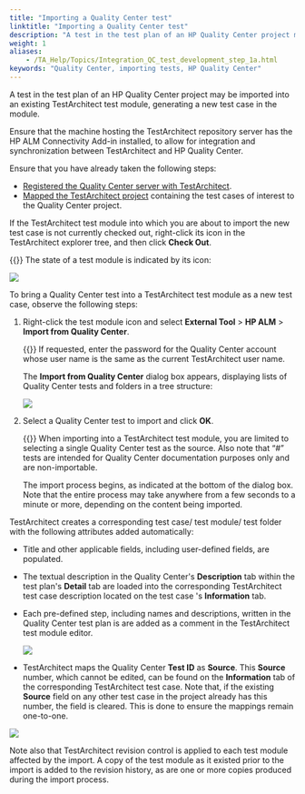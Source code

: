 ```yaml
--- 
title: "Importing a Quality Center test"
linktitle: "Importing a Quality Center test"
description: "A test in the test plan of an HP Quality Center project may be imported into an existing TestArchitect test module, generating a new test case in the module."
weight: 1
aliases: 
    - /TA_Help/Topics/Integration_QC_test_development_step_1a.html
keywords: "Quality Center, importing tests, HP Quality Center"
---
```


A test in the test plan of an HP Quality Center project may be imported into an existing TestArchitect test module, generating a new test case in the module.

Ensure that the machine hosting the TestArchitect repository server has the HP ALM Connectivity Add-in installed, to allow for integration and synchronization between TestArchitect and HP Quality Center.

Ensure that you have already taken the following steps:

-   [Registered the Quality Center server with TestArchitect](/user-guide/integration-with-third-party-tools/hp-quality-center/configuring-integration-with-hp-quality-center/setting-up-the-connection-with-quality-center/configuring-the-quality-center-connection).
-   [Mapped the TestArchitect project](/user-guide/integration-with-third-party-tools/hp-quality-center/configuring-integration-with-hp-quality-center/setting-up-the-connection-with-quality-center/mapping-a-testarchitect-project-to-a-quality-center-project) containing the test cases of interest to the Quality Center project.

If the TestArchitect test module into which you are about to import the new test case is not currently checked out, right-click its icon in the TestArchitect explorer tree, and then click **Check Out**.

{{<tip>}} The state of a test module is indicated by its icon:

![](/images/TA_Help/Images/icn.tm.checked_in.vs.checked_out.png)

To bring a Quality Center test into a TestArchitect test module as a new test case, observe the following steps:

1.  Right-click the test module icon and select **External Tool** \> **HP ALM** \> **Import from Quality Center**.

    {{<note>}} If requested, enter the password for the Quality Center account whose user name is the same as the current TestArchitect user name.

    The **Import from Quality Center** dialog box appears, displaying lists of Quality Center tests and folders in a tree structure:

    ![](/images/TA_Help/Images/QC_import_test_case.png)

2.  Select a Quality Center test to import and click **OK**.

    {{<note>}} When importing into a TestArchitect test module, you are limited to selecting a single Quality Center test as the source. Also note that “\#” tests are intended for Quality Center documentation purposes only and are non-importable.

    The import process begins, as indicated at the bottom of the dialog box. Note that the entire process may take anywhere from a few seconds to a minute or more, depending on the content being imported.


TestArchitect creates a corresponding test case/ test module/ test folder with the following attributes added automatically:

-   Title and other applicable fields, including user-defined fields, are populated.
-   The textual description in the Quality Center's **Description** tab within the test plan's **Detail** tab are loaded into the corresponding TestArchitect test case description located on the test case 's **Information** tab.
-   Each pre-defined step, including names and descriptions, written in the Quality Center test plan is are added as a comment in the TestArchitect test module editor.

    ![](/images/TA_Help/Images/QC_import_test_case_2.png)

-   TestArchitect maps the Quality Center **Test ID** as **Source**. This **Source** number, which cannot be edited, can be found on the **Information** tab of the corresponding TestArchitect test case. Note that, if the existing **Source** field on any other test case in the project already has this number, the field is cleared. This is done to ensure the mappings remain one-to-one.

![](/images/TA_Help/Images/QC_import_test_case_mapped_ID.png)

Note also that TestArchitect revision control is applied to each test module affected by the import. A copy of the test module as it existed prior to the import is added to the revision history, as are one or more copies produced during the import process.


